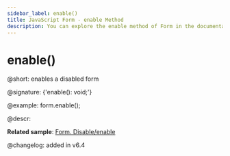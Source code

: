 ```yaml
---
sidebar_label: enable()
title: JavaScript Form - enable Method 
description: You can explore the enable method of Form in the documentation of the DHTMLX JavaScript UI library. Browse developer guides and API reference, try out code examples and live demos, and download a free 30-day evaluation version of DHTMLX Suite 7.
---
```


# enable()

@short: enables a disabled form

@signature: {'enable(): void;'}

@example:
form.enable();

@descr:

**Related sample**: [Form. Disable/enable](https://snippet.dhtmlx.com/few71nk2)

@changelog: added in v6.4

[comment]: # (@relatedapi: form/api/form_disable_method.md form/api/form_isdisabled_method.md)

[comment]: # (@related: form/work_with_form.md#enablingdisabling-a-form)
